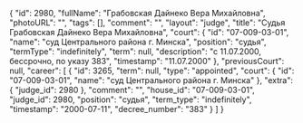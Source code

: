 {
    "id": 2980,
    "fullName": "Грабовская Дайнеко Вера Михайловна",
    "photoURL": "",
    "tags": [],
    "comment": "",
    "layout": "judge",
    "title": "Судья Грабовская Дайнеко Вера Михайловна",
    "court": {
        "id": "07-009-03-01",
        "name": "суд Центрального района г. Минска",
        "position": "судья",
        "termType": "indefinitely",
        "term": null,
        "description": "c 11.07.2000, бессрочно, по указу 383",
        "timestamp": "11.07.2000"
    },
    "previousCourt": null,
    "career": [
        {
            "id": 3265,
            "term": null,
            "type": "appointed",
            "court": {
                "id": "07-009-03-01",
                "name": "суд Центрального района г. Минска"
            },
            "extra": {
                "judge_id": 2980
            },
            "comment": "",
            "house_id": "07-009-03-01",
            "judge_id": 2980,
            "position": "судья",
            "term_type": "indefinitely",
            "timestamp": "2000-07-11",
            "decree_number": "383"
        }
    ]
}